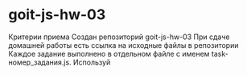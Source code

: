 # goit-js-hw-03

Критерии приема Создан репозиторий goit-js-hw-03 При сдаче домашней работы есть
ссылка на исходные файлы в репозитории Каждое задание выполнено в отдельном
файле с именем task-номер_задания.js. Используй <script type="module"> чтобы
закрыть код задания в отдельной области видимости и избежать конфликтов имен
идентификаторов. Имена переменных и функций понятные, описательные Код
отформатирован с помощью Prettier Задание 1 Напиши скрипт, который, для объекта
user, последовательно:

добавляет поле mood со значением 'happy' заменяет значение hobby на 'skydiving'
заменяет значение premium на false выводит содержимое объекта user в формате
ключ:значение используя Object.keys() и for...of const user = { name: 'Mango',
age: 20, hobby: 'html', premium: true, }; Задание 2 Напиши функцию
countProps(obj), считающую кол-во свойств в объекте. Функция возвращает число -
количество свойств.

const countProps = function(obj) { // твой код };

/\*

- Вызовы функции для проверки работоспособности твоей реализации. \*/
  console.log(countProps({})); // 0

console.log(countProps({ name: 'Mango', age: 2 })); // 2

console.log(countProps({ mail: 'poly@mail.com', isOnline: true, score: 500 }));
// 3 Задание 3 Напиши функцию findBestEmployee(employees), которая принимает
объект сотрудников и возвращает имя самого продуктивного (который выполнил
больше всех задач). Сотрудники и кол-во выполненых задач содержатся как свойства
объекта в формате "имя":"кол-во задач".

const findBestEmployee = function(employees) { // твой код };

/\*

- Вызовы функции для проверки работоспособности твоей реализации. \*/
  console.log( findBestEmployee({ ann: 29, david: 35, helen: 1, lorence: 99, }),
  ); // lorence

console.log( findBestEmployee({ poly: 12, mango: 17, ajax: 4, }), ); // mango

console.log( findBestEmployee({ lux: 147, david: 21, kiwi: 19, chelsy: 38, }),
); // lux Задание 4 Напиши функцию countTotalSalary(employees) принимающую
объект зарплат. Функция считает общую сумму запрплаты работников и возращает ее.
Каждое поле объекта, передаваемого в функцию, имеет вид "имя":"зарплата".

const countTotalSalary = function(employees) { // твой код };

/\*

- Вызовы функции для проверки работоспособности твоей реализации. \*/
  console.log(countTotalSalary({})); // 0

console.log( countTotalSalary({ mango: 100, poly: 150, alfred: 80, }), ); // 330

console.log( countTotalSalary({ kiwi: 200, lux: 50, chelsy: 150, }), ); // 400
Задание 5 Напиши функцию getAllPropValues(arr, prop), которая получает массив
объектов и имя свойства. Возвращает массив значений определенного свойства prop
из каждого объекта в массиве.

const products = [ { name: 'Радар', price: 1300, quantity: 4 }, { name:
'Сканер', price: 2700, quantity: 3 }, { name: 'Дроид', price: 400, quantity: 7
}, { name: 'Захват', price: 1200, quantity: 2 }, ];

const getAllPropValues = function(arr, prop) { // твой код };

/\*

- Вызовы функции для проверки работоспособности твоей реализации. \*/
  console.log(getAllPropValues(products, 'name')); // ['Радар', 'Сканер',
  'Дроид', 'Захват']

console.log(getAllPropValues(products, 'quantity')); // [4, 3, 7, 2]

console.log(getAllPropValues(products, 'category')); // [] Задание 6 Напиши
функцию calculateTotalPrice(allProdcuts, productName), которая получает массив
объектов и имя продукта (значение свойства name). Возвращает общую стоимость
продукта (цена \* количество).

Вызовы функции для проверки работоспособности твоей реализации.

const products = [ { name: 'Радар', price: 1300, quantity: 4 }, { name:
'Сканер', price: 2700, quantity: 3 }, { name: 'Дроид', price: 400, quantity: 7
}, { name: 'Захват', price: 1200, quantity: 2 }, ];

const calculateTotalPrice = function(allProdcuts, productName) { // твой код };

/\*

- Вызовы функции для проверки работоспособности твоей реализации. \*/
  console.log(calculateTotalPrice(products, 'Радар')); // 5200

console.log(calculateTotalPrice(products, 'Дроид')); // 2800 Задание 7 -
дополнительное, выполнять не обязательно Напиши скрипт управления личным
кабинетом интернет банка. Есть объект account в котором необходимо реализовать
методы для работы с балансом и историей транзакций.

/\*

- Типов транзацкий всего два.
- Можно положить либо снять деньги со счета. \*/ const Transaction = { DEPOSIT:
  'deposit', WITHDRAW: 'withdraw', };

/\*

- Каждая транзакция это объект со свойствами: id, type и amount \*/

const account = { // Текущий баланс счета balance: 0,

// История транзакций transactions: [],

/\*

- Метод создает и возвращает объект транзакции.
- Принимает сумму и тип транзакции. \*/ createTransaction(amount, type) {},

/\*

- Метод отвечающий за добавление суммы к балансу.
- Принимает сумму танзакции.
- Вызывает createTransaction для создания объекта транзакции
- после чего добавляет его в историю транзакций \*/ deposit(amount) {},

/\*

- Метод отвечающий за снятие суммы с баланса.
- Принимает сумму танзакции.
- Вызывает createTransaction для создания объекта транзакции
- после чего добавляет его в историю транзакций.
-
- Если amount больше чем текущий баланс, выводи сообщение
- о том, что снятие такой суммы не возможно, недостаточно средств. \*/
  withdraw(amount) {},

/\*

- Метод возвращает текущий баланс \*/ getBalance() {},

/\*

- Метод ищет и возвращает объект транзации по id \*/ getTransactionDetails(id)
  {},

/\*

- Метод возвращает количество средств
- определенного типа транзакции из всей истории транзакций \*/
  getTransactionTotal(type) {}, };
